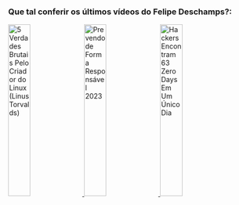 ### Que tal conferir os últimos vídeos do Felipe Deschamps?:


<a href="https://youtu.be/FdRbne72d9Q">
   <img width="30%" src="https://i.ytimg.com/vi/FdRbne72d9Q/sddefault.jpg" alt="5 Verdades Brutais Pelo Criador do Linux (Linus Torvalds)"></img>
</a>


<a href="https://youtu.be/YbmqF8tm1xc">
   <img width="30%" src="https://i.ytimg.com/vi/YbmqF8tm1xc/sddefault.jpg" alt="Prevendo de Forma Responsável 2023"></img>
</a>


<a href="https://youtu.be/AlJJlhZYXUo">
   <img width="30%" src="https://i.ytimg.com/vi/AlJJlhZYXUo/sddefault.jpg" alt="Hackers Encontram 63 Zero Days Em Um Único Dia"></img>
</a>

